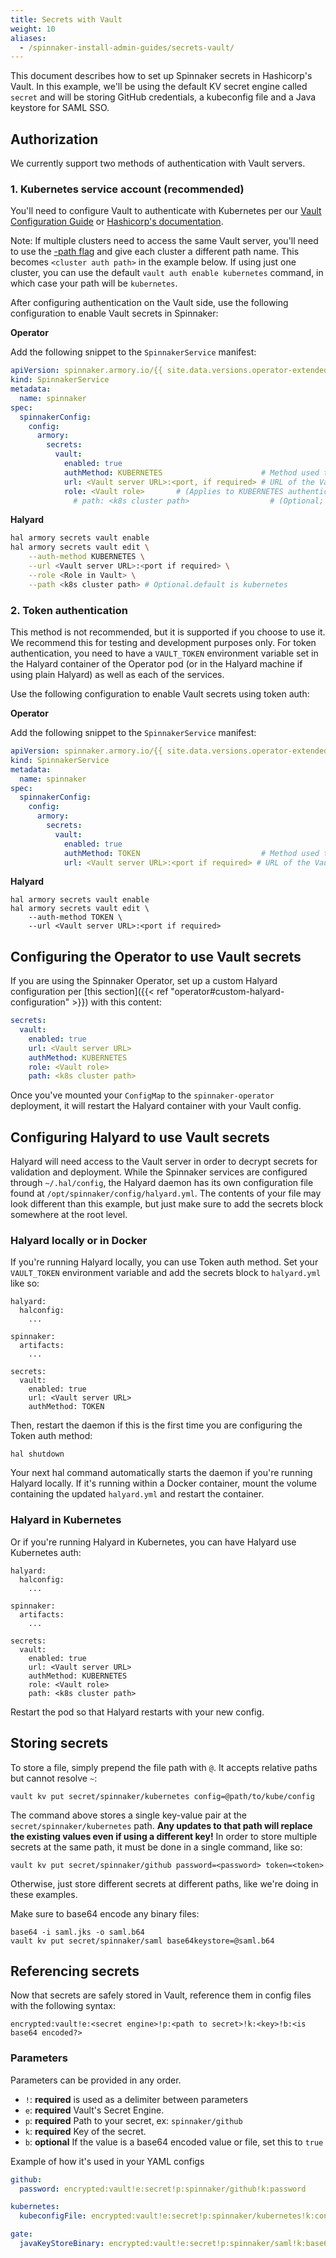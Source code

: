 ```yaml
---
title: Secrets with Vault
weight: 10
aliases:
  - /spinnaker-install-admin-guides/secrets-vault/
---
```


This document describes how to set up Spinnaker secrets in Hashicorp's Vault. In this example, we'll be using the default KV secret engine called `secret` and will be storing GitHub credentials, a kubeconfig file and a Java keystore for SAML SSO.

## Authorization

We currently support two methods of authentication with Vault servers.

### 1. Kubernetes service account (recommended)

You'll need to configure Vault to authenticate with Kubernetes per our [Vault Configuration Guide](/spinnaker-install-admin-guides/vault-configuration/) or [Hashicorp's documentation](https://www.vaultproject.io/docs/auth/kubernetes.html#configuration).

Note: If multiple clusters need to access the same Vault server, you'll need to use the [-path flag](https://www.vaultproject.io/docs/commands/auth/enable.html#usage) and give each cluster a different path name. This becomes `<cluster auth path>` in the example below. If using just one cluster, you can use the default `vault auth enable kubernetes` command, in which case your path will be `kubernetes`.

After configuring authentication on the Vault side, use the following configuration to enable Vault secrets in Spinnaker:

**Operator**

Add the following snippet to the `SpinnakerService` manifest:

```yaml
apiVersion: spinnaker.armory.io/{{ site.data.versions.operator-extended-crd-version }}
kind: SpinnakerService
metadata:
  name: spinnaker
spec:
  spinnakerConfig:  
    config:
      armory:
        secrets:
          vault:
            enabled: true
            authMethod: KUBERNETES                      # Method used to authenticate with the Vault endpoint. Must be either KUBERNETES for Kubernetes service account auth or TOKEN for Vault token auth. The TOKEN method will require a VAULT_TOKEN environment variable set for Operator and the services.  
            url: <Vault server URL>:<port, if required> # URL of the Vault endpoint from Spinnaker services.
            role: <Vault role>       # (Applies to KUBERNETES authentication method) Name of the role against which the login is being attempted.
              # path: <k8s cluster path>                  # (Optional; default: kubernetes) Applies to KUBERNETES authentication method) Path of the kubernetes authentication backend mount. Default is "kubernetes"
```

**Halyard**

```bash
hal armory secrets vault enable
hal armory secrets vault edit \
    --auth-method KUBERNETES \
    --url <Vault server URL>:<port if required> \
    --role <Role in Vault> \
    --path <k8s cluster path> # Optional.default is kubernetes
```

### 2. Token authentication

This method is not recommended, but it is supported if you choose to use it. We recommend this for testing and development purposes only. For token authentication, you need to have a `VAULT_TOKEN` environment variable set in the Halyard container of the Operator pod (or in the Halyard machine if using plain Halyard) as well as each of the services.

Use the following configuration to enable Vault secrets using token auth:

**Operator**

Add the following snippet to the `SpinnakerService` manifest:

```yaml
apiVersion: spinnaker.armory.io/{{ site.data.versions.operator-extended-crd-version }}
kind: SpinnakerService
metadata:
  name: spinnaker
spec:
  spinnakerConfig:  
    config:
      armory:
        secrets:
          vault:
            enabled: true
            authMethod: TOKEN                           # Method used to authenticate with the Vault endpoint. Must be either KUBERNETES for Kubernetes service account auth or TOKEN for Vault token auth. The TOKEN method will require a VAULT_TOKEN environment variable set for Operator and the services.  
            url: <Vault server URL>:<port if required> # URL of the Vault endpoint from Spinnaker services.
```

**Halyard**

```
hal armory secrets vault enable
hal armory secrets vault edit \
    --auth-method TOKEN \
    --url <Vault server URL>:<port if required>
```

## Configuring the Operator to use Vault secrets

If you are using the Spinnaker Operator, set up a custom Halyard configuration per [this section]({{< ref "operator#custom-halyard-configuration" >}}) with this content:

```yaml
secrets:
  vault:
    enabled: true
    url: <Vault server URL>
    authMethod: KUBERNETES
    role: <Vault role>
    path: <k8s cluster path>
```

Once you've mounted your `ConfigMap` to the `spinnaker-operator` deployment, it will restart the Halyard container with your Vault config.

## Configuring Halyard to use Vault secrets

Halyard will need access to the Vault server in order to decrypt secrets for validation and deployment. While the Spinnaker services are configured through `~/.hal/config`, the Halyard daemon has its own configuration file found at `/opt/spinnaker/config/halyard.yml`. The contents of your file may look different than this example, but just make sure to add the secrets block somewhere at the root level.

### Halyard locally or in Docker
If you're running Halyard locally, you can use Token auth method. Set your `VAULT_TOKEN` environment variable and add the secrets block to `halyard.yml` like so:

```
halyard:
  halconfig:
    ...

spinnaker:
  artifacts:
    ...

secrets:
  vault:
    enabled: true
    url: <Vault server URL>
    authMethod: TOKEN
```

Then, restart the daemon if this is the first time you are configuring the Token auth method:

```
hal shutdown
```
Your next hal command automatically starts the daemon if you're running Halyard locally. If it's running within a Docker container, mount the volume containing the updated `halyard.yml` and restart the container.

### Halyard in Kubernetes
Or if you're running Halyard in Kubernetes, you can have Halyard use Kubernetes auth:
```
halyard:
  halconfig:
    ...

spinnaker:
  artifacts:
    ...

secrets:
  vault:
    enabled: true
    url: <Vault server URL>
    authMethod: KUBERNETES
    role: <Vault role>
    path: <k8s cluster path>
```
Restart the pod so that Halyard restarts with your new config.

## Storing secrets
To store a file, simply prepend the file path with `@`. It accepts relative paths but cannot resolve `~`:

```
vault kv put secret/spinnaker/kubernetes config=@path/to/kube/config
```
The command above stores a single key-value pair at the `secret/spinnaker/kubernetes` path. **Any updates to that path will replace the existing values even if using a different key!** In order to store multiple secrets at the same path, it must be done in a single command, like so:
```
vault kv put secret/spinnaker/github password=<password> token=<token>
```
Otherwise, just store different secrets at different paths, like we're doing in these examples.

Make sure to base64 encode any binary files:
```
base64 -i saml.jks -o saml.b64
vault kv put secret/spinnaker/saml base64keystore=@saml.b64
```


## Referencing secrets

Now that secrets are safely stored in Vault, reference them in config files with the following syntax:

```
encrypted:vault!e:<secret engine>!p:<path to secret>!k:<key>!b:<is base64 encoded?>
```

### Parameters
Parameters can be provided in any order.

- `!`: **required** is used as a delimiter between parameters
- `e`: **required** Vault's Secret Engine.
- `p`: **required** Path to your secret, ex: `spinnaker/github`
- `k`: **required** Key of the secret.
- `b`: **optional** If the value is a base64 encoded value or file, set this to `true`

Example of how it's used in your YAML configs
```yml
github:
  password: encrypted:vault!e:secret!p:spinnaker/github!k:password

kubernetes:
  kubeconfigFile: encrypted:vault!e:secret!p:spinnaker/kubernetes!k:config

gate:
  javaKeyStoreBinary: encrypted:vault!e:secret!p:spinnaker/saml!k:base64keystore!b:true
```
